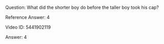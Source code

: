 Question: What did the shorter boy do before the taller boy took his cap?

Reference Answer: 4

Video ID: 5441902119

Answer: 4

